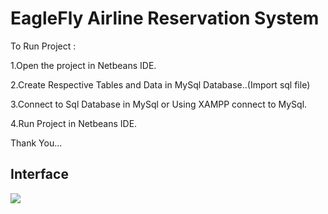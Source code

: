 # EagleFly Airline Reservation System


To Run Project :

1.Open the project in Netbeans IDE.

2.Create Respective Tables and Data in MySql Database..(Import sql file)

3.Connect to Sql Database in MySql or Using XAMPP connect to MySql.

4.Run Project in Netbeans IDE.

Thank You...

## Interface
![](https://github.com/ManoBalaR/Java-Programming-Project/blob/master/Screenshot%204.png?raw=true)
